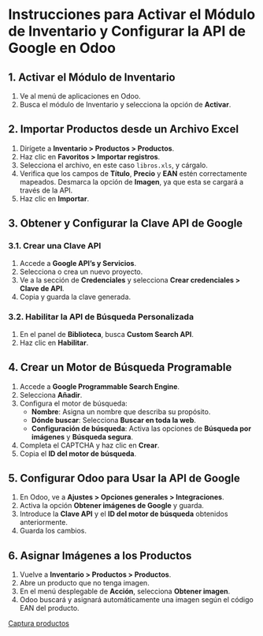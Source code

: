 # Instrucciones para Activar el Módulo de Inventario y Configurar la API de Google en Odoo

## 1. Activar el Módulo de Inventario

1. Ve al menú de aplicaciones en Odoo.
2. Busca el módulo de Inventario y selecciona la opción de **Activar**.

## 2. Importar Productos desde un Archivo Excel

1. Dirígete a **Inventario > Productos > Productos**.
2. Haz clic en **Favoritos > Importar registros**.
3. Selecciona el archivo, en este caso `libros.xls`, y cárgalo.
4. Verifica que los campos de **Título**, **Precio** y **EAN** estén correctamente mapeados. Desmarca la opción de **Imagen**, ya que esta se cargará a través de la API.
5. Haz clic en **Importar**.

## 3. Obtener y Configurar la Clave API de Google

### 3.1. Crear una Clave API

1. Accede a **Google API’s y Servicios**.
2. Selecciona o crea un nuevo proyecto.
3. Ve a la sección de **Credenciales** y selecciona **Crear credenciales > Clave de API**.
4. Copia y guarda la clave generada.

### 3.2. Habilitar la API de Búsqueda Personalizada

1. En el panel de **Biblioteca**, busca **Custom Search API**.
2. Haz clic en **Habilitar**.

## 4. Crear un Motor de Búsqueda Programable

1. Accede a **Google Programmable Search Engine**.
2. Selecciona **Añadir**.
3. Configura el motor de búsqueda:
   - **Nombre**: Asigna un nombre que describa su propósito.
   - **Dónde buscar**: Selecciona **Buscar en toda la web**.
   - **Configuración de búsqueda**: Activa las opciones de **Búsqueda por imágenes** y **Búsqueda segura**.
4. Completa el CAPTCHA y haz clic en **Crear**.
5. Copia el **ID del motor de búsqueda**.

## 5. Configurar Odoo para Usar la API de Google

1. En Odoo, ve a **Ajustes > Opciones generales > Integraciones**.
2. Activa la opción **Obtener imágenes de Google** y guarda.
3. Introduce la **Clave API** y el **ID del motor de búsqueda** obtenidos anteriormente.
4. Guarda los cambios.

## 6. Asignar Imágenes a los Productos

1. Vuelve a **Inventario > Productos > Productos**.
2. Abre un producto que no tenga imagen.
3. En el menú desplegable de **Acción**, selecciona **Obtener imagen**.
4. Odoo buscará y asignará automáticamente una imagen según el código EAN del producto.


[Captura productos](https://imgur.com/zdOLWpW)